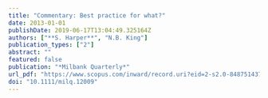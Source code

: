 ```yaml
---
title: "Commentary: Best practice for what?"
date: 2013-01-01
publishDate: 2019-06-17T13:04:49.325164Z
authors: ["**S. Harper**", "N.B. King"]
publication_types: ["2"]
abstract: ""
featured: false
publication: "*Milbank Quarterly*"
url_pdf: "https://www.scopus.com/inward/record.uri?eid=2-s2.0-84875143770&doi=10.1111%2fmilq.12009&partnerID=40&md5=434bbae9b3d636b7d7d2014da2eb5ac5"
doi: "10.1111/milq.12009"
---
```


